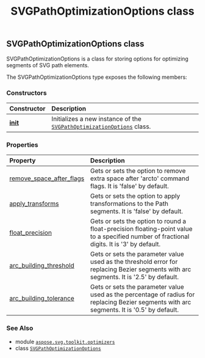 ﻿---
title: SVGPathOptimizationOptions class
second_title: Aspose.SVG for Python via .NET API References
description: 
type: docs
weight: 30
url: /python-net/aspose.svg.toolkit.optimizers/svgpathoptimizationoptions/
is_root: false
---

## SVGPathOptimizationOptions class

SVGPathOptimizationOptions is a class for storing options for optimizing segments of SVG path elements.



The SVGPathOptimizationOptions type exposes the following members:

### Constructors
| Constructor | Description |
| :- | :- |
| [__init__](/svg/python-net/aspose.svg.toolkit.optimizers/svgpathoptimizationoptions/__init__/#) | Initializes a new instance of the [`SVGPathOptimizationOptions`](/svg/python-net/aspose.svg.toolkit.optimizers/svgpathoptimizationoptions) class. |


### Properties
| Property | Description |
| :- | :- |
| [remove_space_after_flags](/svg/python-net/aspose.svg.toolkit.optimizers/svgpathoptimizationoptions/remove_space_after_flags) | Gets or sets the option to remove extra space after 'arcto' command flags. It is 'false' by default. |
| [apply_transforms](/svg/python-net/aspose.svg.toolkit.optimizers/svgpathoptimizationoptions/apply_transforms) | Gets or sets the option to apply transformations to the Path segments. It is 'false' by default. |
| [float_precision](/svg/python-net/aspose.svg.toolkit.optimizers/svgpathoptimizationoptions/float_precision) | Gets or sets the option to round a float-precision floating-point value to a specified number of fractional digits. It is '3' by default. |
| [arc_building_threshold](/svg/python-net/aspose.svg.toolkit.optimizers/svgpathoptimizationoptions/arc_building_threshold) | Gets or sets the parameter value used as the threshold error for replacing Bezier segments with arc segments. It is '2.5' by default. |
| [arc_building_tolerance](/svg/python-net/aspose.svg.toolkit.optimizers/svgpathoptimizationoptions/arc_building_tolerance) | Gets or sets the parameter value used as the percentage of radius for replacing Bezier segments with arc segments. It is '0.5' by default. |



### See Also
* module [`aspose.svg.toolkit.optimizers`](..)
* class [`SVGPathOptimizationOptions`](/svg/python-net/aspose.svg.toolkit.optimizers/svgpathoptimizationoptions)
